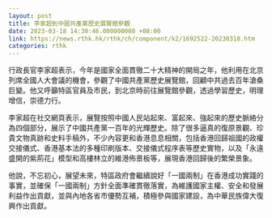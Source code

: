 ```yaml
---
layout: post
title: 李家超到中國共產黨歷史展覽館參觀
date: 2023-03-18 14:30:46.000000000 +08:00
link: https://news.rthk.hk/rthk/ch/component/k2/1692522-20230318.htm
categories: rthk
---
```


行政長官李家超表示，今年是國家全面貫徹二十大精神的開局之年，他利用在北京列席全國人大會議的機會，參觀了中國共產黨歷史展覽館，回顧中共過去百年滄桑巨變。他又呼籲特區官員及市民，到北京時前往展覽館參觀，透過學習歷史，明理增信，崇德力行。

李家超在社交網頁表示，展覽按照中國人民站起來、富起來、強起來的歷史脈絡分為四個部分，展示了中國共產黨一百年的光輝歷史。除了很多逼真的復原景觀、珍貴文物真跡和史料手稿外，不少內容更和香港息息相關，包括香港回歸祖國的政權交接儀式、香港基本法的多種印刷版本、交接儀式程序表等歷史實物，以及「永遠盛開的紫荊花」模型和高樓林立的維港佈景板等，展現香港回歸後的繁榮景象。

他說，不忘初心，展望未來，特區政府會繼續說好「一國兩制」在香港成功實踐的事實，並確保「一國兩制」方針全面準確貫徹落實，為維護國家主權、安全和發展利益作出貢獻，並與內地各省市優勢互補，積極參與國家建設，為中華民族偉大復興作出貢獻。

